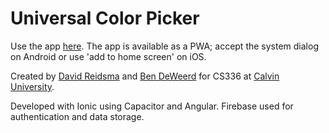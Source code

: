 # Universal Color Picker

Use the app [here](https://universalcolorpicker.web.app/home). The app is available as a PWA; accept the system dialog on Android or use 'add to home screen' on iOS.

Created by [David Reidsma](https://github.com/hangrydave) and [Ben DeWeerd](https://github.com/bendeweerd) for CS336 at [Calvin University](https://calvin.edu/).

Developed with Ionic using Capacitor and Angular. Firebase used for authentication and data storage.
